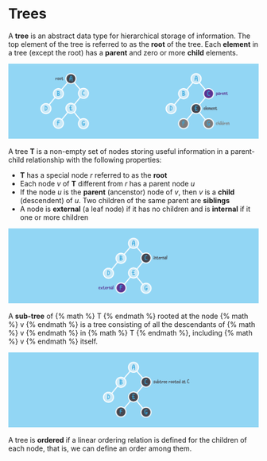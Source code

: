 # Trees

A **tree** is an abstract data type for hierarchical storage of information. The top element of the tree is referred to as the **root** of the tree. Each **element** in a tree (except the root) has a **parent** and zero or more **child** elements.

![Roots, Parents and Children](assets/root-parent-child.png)

A tree **T** is a non-empty set of nodes storing useful information in a parent-child relationship with the following properties:
- **T** has a special node *r* referred to as the **root**
- Each node *v* of **T** different from *r* has a parent node *u*
- If the node *u* is the **parent** (ancenstor) node of *v*, then *v* is a **child** (descendent) of *u*. Two children of the same parent are **siblings**
- A node is **external** (a leaf node) if it has no children and is **internal** if it one or more children

![Internal and External](assets/internal-external-wide.png)

A **sub-tree** of {% math %} T {% endmath %} rooted at the node {% math %} v {% endmath %} is a tree consisting of all the descendants of {% math %} v {% endmath %} in {% math %} T {% endmath %}, including {% math %} v {% endmath %} itself.

![Subtree](assets/subtree-wide.png)

A tree is **ordered** if a linear ordering relation is defined for the children of each node, that is, we can define an order among them.